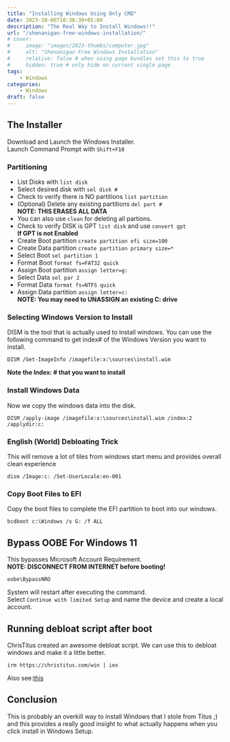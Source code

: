 ```yaml
---
title: "Installing Windows Using Only CMD"
date: 2023-10-06T18:38:39+05:00
description: "The Real Way to Install Windows!!"
url: "/shenanigan-free-windows-installation/"
# cover:
#     image: "images/2023-thumbs/computer.jpg"
#     alt: "Shenanigan Free Windows Installation"
#     relative: false # when using page bundles set this to true
#     hidden: true # only hide on current single page
tags:
    - Windows
categories:
    - Windows
draft: false
---
```


## The Installer
Download and Launch the Windows Installer.  
Launch Command Prompt with `Shift+F10`

### Partitioning

- List Disks with `list disk`
- Select desired disk with `sel disk #`
- Check to verify there is NO partitions `list partition`
- (Optional) Delete any existing partitions `del part #`  
**NOTE: THIS ERASES ALL DATA**
- You can also use `clean` for deleting all partions.
- Check to verify DISK is GPT `list disk` and use `convert gpt`   
**If GPT is not Enabled**
- Create Boot partition `create partition efi size=100`
- Create Data partition `create partition primary size=*`
- Select Boot `sel partition 1`
- Format Boot `format fs=FAT32 quick`
- Assign Boot partition `assign letter=g:`
- Select Data `sel par 2`
- Format Data `format fs=NTFS quick`
- Assign Data partition `assign letter=c:`   
**NOTE: You may need to UNASSIGN an existing C: drive**

### Selecting Windows Version to Install

DISM is the tool that is actually used to install windows. You can use the following command to get index# of the Windows Version you want to install. 

```
DISM /Get-ImageInfo /imagefile:x:\sources\install.wim
```

**Note the Index: # that you want to install**

### Install Windows Data

Now we copy the windows data into the disk.

```
DISM /apply-image /imagefile:x:\sources\install.wim /index:2 /applydir:c:
```
### English (World) Debloating Trick
This will remove a lot of tiles from windows start menu and provides overall clean experience
```
dism /Image:c: /Set-UserLocale:en-001
```
### Copy Boot Files to EFI

Copy the boot files to complete the EFI partition to boot into our windows.

```
bcdboot c:\Windows /s G: /f ALL
```
## Bypass OOBE For Windows 11

This bypasses Microsoft Account Requirement.  
**NOTE: DISCONNECT FROM INTERNET before booting!**

```
oobe\BypassNRO
```

System will restart after executing the command.    
Select `Continue with limited Setup` and name the device and create a local account.
## Running debloat script after boot
ChrisTitus created an awesome debloat script. We can use this to debloat windows and make it a little better.
```
irm https://christitus.com/win | iex
```
Also see:[this](https://github.com/massgravel/Microsoft-Activation-Scripts)
## Conclusion
This is probably an overkill way to install Windows that I stole from Titus ;) and this provides a really good insight to what actually happens when you click install in Windows Setup.

